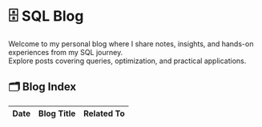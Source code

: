 # 🗄️ SQL Blog

Welcome to my personal blog where I share notes, insights, and hands-on experiences from my SQL journey.  
Explore posts covering queries, optimization, and practical applications.

## 🗂️ Blog Index

| Date       | Blog Title           | Related To        |
|------------|---------------------|-------------------|
